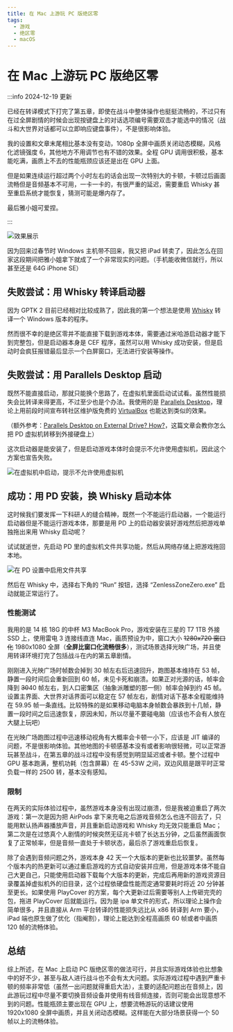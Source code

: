 ```yaml
---
title: 在 Mac 上游玩 PC 版绝区零
tags:
  - 游戏
  - 绝区零
  - macOS
---
```


# 在 Mac 上游玩 PC 版绝区零

:::info 2024-12-19 更新

已经在转译模式下打完了第五章，即使在战斗中整体操作也挺挺流畅的，不过只有在过全屏剧情的时候会出现按键盘上的对话选项编号需要双击才能选中的情况（战斗和大世界对话都可以立即响应键盘事件），不是很影响体验。

我的设置和文章末尾相比基本没有变动，1080p 全屏中画质关闭动态模糊，风格化滤镜强度 6，其他地方不用调节也有不错的效果。全程 GPU 调用很积极，基本能吃满，画质上不去的性能瓶颈应该还是出在 GPU 上面。

但是如果连续运行超过两个小时左右的话会出现一次特别大的卡顿，卡顿过后画面流畅但是音频基本不可用，一卡一卡的，有很严重的延迟，需要重启 Whisky 甚至重启系统才能恢复，猜测可能是爆内存了。

最后雅小姐可爱捏。

:::

![效果展示](https://cdn.sa.net/2024/12/18/3SfZvKRtqe2A9Ga.webp)

因为回来过春节时 Windows 主机带不回来，我又把 iPad 转卖了，因此怎么在回家这段期间把雅小姐拿下就成了一个非常现实的问题。（手机能收微信就行，所以甚至还是 64G iPhone SE）

## 失败尝试：用 Whisky 转译启动器

因为 GPTK 2 目前已经相对比较成熟了，因此我的第一个想法是使用 [Whisky](https://getwhisky.app/) 转译一个 Windows 版本的程序。

然而很不幸的是绝区零并不能直接下载到游戏本体，需要通过米哈游启动器才能下到完整包，但是启动器本身是 CEF 程序，虽然可以用 Whisky 成功安装，但是启动时会疯狂报错最后显示一个白屏窗口，无法进行安装等操作。

## 失败尝试：用 Parallels Desktop 启动

既然不能直接启动，那就只能换个思路了，在虚拟机里面启动试试看。虽然性能损失会比转译来得更高，不过至少也是个办法。我使用的是 [Parallels Desktop](https://www.parallels.com/cn/products/desktop/)，理论上用前段时间宣布转社区维护版免费的 [VirtualBox](https://www.virtualbox.org/) 也能达到类似的效果。

（额外参考：[Parallels Desktop on External Drive? How?](https://forum.parallels.com/threads/parallels-desktop-on-external-drive-how.361570/)，这篇文章会教你怎么把 PD 虚拟机转移到外接硬盘上）

这次启动器是能安装了，但是启动游戏本体时会提示不允许使用虚拟机，因此这个方案也宣告失败。

![在虚拟机中启动，提示不允许使用虚拟机](https://cdn.sa.net/2024/12/17/QbzPVsU2gAi4Cxm.webp)

## 成功：用 PD 安装，换 Whisky 启动本体

这时候我们要发挥一下科研人的缝合精神，既然一个不能运行启动器，一个能运行启动器但是不能运行游戏本体，那要是用 PD 上的启动器安装好游戏然后把游戏单独拖出来用 Whisky 启动呢？

试试就逝世，先启动 PD 里的虚拟机文件共享功能，然后从网络存储上把游戏拖回本地。

![在 PD 设置中启用文件共享](https://cdn.sa.net/2024/12/17/J2y83bvGrAMgFu6.webp)

然后在 Whisky 中，选择右下角的 “Run” 按钮，选择 “ZenlessZoneZero.exe” 启动就能正常运行了。

### 性能测试

我用的是 14 核 18G 的中杯 M3 MacBook Pro，游戏安装在三星的 T7 1TB 外接 SSD 上，使用雷电 3 连接线直连 Mac，画质预设为中，窗口大小 ~~1280x720 窗口化~~ 1980x1080 全屏（**全屏比窗口化流畅很多**），测试场景选择光映广场，并且使用转译环境打完了包括战斗在内的第五章剧情。

刚刚进入光映广场时帧数会掉到 30 帧左右后迅速回升，跑图基本维持在 53 帧，静置一段时间后会重新回到 60 帧，未见卡死和崩溃。如果正对光源的话，帧率会降到 ~~30~~40 帧左右，到人口密集区（抽象派雕塑的那一侧）帧率会掉到约 45 帧。设置主界面、大世界对话界面可以稳定在 57 帧左右，剧情对话下基本全程能维持在 59.95 帧一条直线。比较特殊的是如果移动电脑本身帧数会暴跌到十几帧，静置一段时间之后迅速恢复，原因未知，所以尽量不要碰电脑（应该也不会有人放在大腿上玩吧）

在光映广场跑图过程中迅速移动视角有大概率会卡顿一小下，应该是 JIT 编译的问题，不是很影响体验。其他地图的卡顿感基本没有或者影响很轻微，可以正常游玩甚至战斗，在第五章的战斗过程中没有感觉到明显延迟或者卡顿。整个过程中 GPU 基本跑满，整机功耗（包含屏幕）在 45-53W 之间，双边风扇是跟平时正常负载一样的 2500 转，基本没有感知。

### 限制

在两天的实际体验过程中，虽然游戏本身没有出现过崩溃，但是我被迫重启了两次游戏：第一次是因为把 AirPods 拿下来充电之后游戏音频怎么也连不回去了，只能用默认扬声器播放声音，并且重新启动游戏和 Whisky 均无效只能重启 Mac；第二次是在过悠真个人剧情的时候突然无征兆卡顿了长达五分钟，之后虽然画面恢复了正常帧率，但是音频一直处于卡顿状态，最后杀了游戏重启后恢复。

除了会遇到音频问题之外，游戏本身 42 天一个大版本的更新也比较噩梦。虽然每个版本内的热更新可以通过重启游戏的方式自动安装并应用，但是游戏本体不能自己大更自己，只能使用启动器下载每个大版本的更新，完成后再用新的游戏资源目录覆盖掉虚拟机外的旧目录，这个过程依硬盘性能而定通常要耗时将近 20 分钟甚至更长。如果使用 PlayCover 的方案，每个大更新过后需要等别人上传砸完壳的包，拖进 PlayCover 后就能运行。因为是 ipa 单文件的形式，所以理论上操作会简单很多，并且直接从 Arm 平台转译的性能损失远比从 x86 转译到 Arm 要小，iPad 端也原生做了优化（指阉割），理论上能达到全程高画质 60 帧或者中画质 120 帧的流畅体验。

## 总结

综上所述，在 Mac 上启动 PC 版绝区零的做法可行，并且实际游戏体验也比想象中的好不少，甚至与敌人进行战斗也不会有太大问题。实际游戏过程中遇到严重卡顿的频率非常低（虽然一出问题就得重启大法），主要的适配问题出在音频上，因此游玩过程中尽量不要切换音频设备并使用有线音频连接，否则可能会出现意想不到的问题。性能瓶颈主要出现在 GPU 上，想要流畅游玩的话建议使用 1920x1080 全屏中画质，并且关闭动态模糊。这样能在大部分场景获得一个 50 帧以上的流畅体验。
